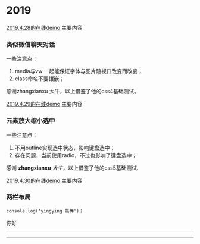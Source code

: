# 2019
[2019.4.28的在线demo](https://jsbin.com/gusazek/edit?html,css,output)
主要内容
### 类似微信聊天对话                                           
一些注意点：
1. media与vw 一起能保证字体与图片随视口改变而改变；
2. class命名不要镶嵌；

感谢zhangxianxu 大牛，以上借鉴了他的css4基础测试。

[2019.4.29的在线demo](https://jsbin.com/mavarox/edit?html,css,output)
主要内容
### 元素放大缩小选中

一些注意点：
1. 不用outline实现选中状态，影响键盘选中；
2. 存在问题，当前使用radio，不过也影响了键盘选中；

感谢 **zhangxianxu**  *大牛*，以上借鉴了他的css5基础测试.

[2019.4.30的在线demo](https://jsbin.com/bufulek/1/edit?html,css,output)
主要内容
### 两栏布局


```
console.log('yingying 最棒')；
```  
  
你好  

---
___

    













